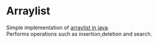 # Arraylist
Simple implementation of [arraylist in java](https://www.flowerbrackets.com/arraylist-in-java/). <br>
Performs operations such as insertion,deletion and search.
